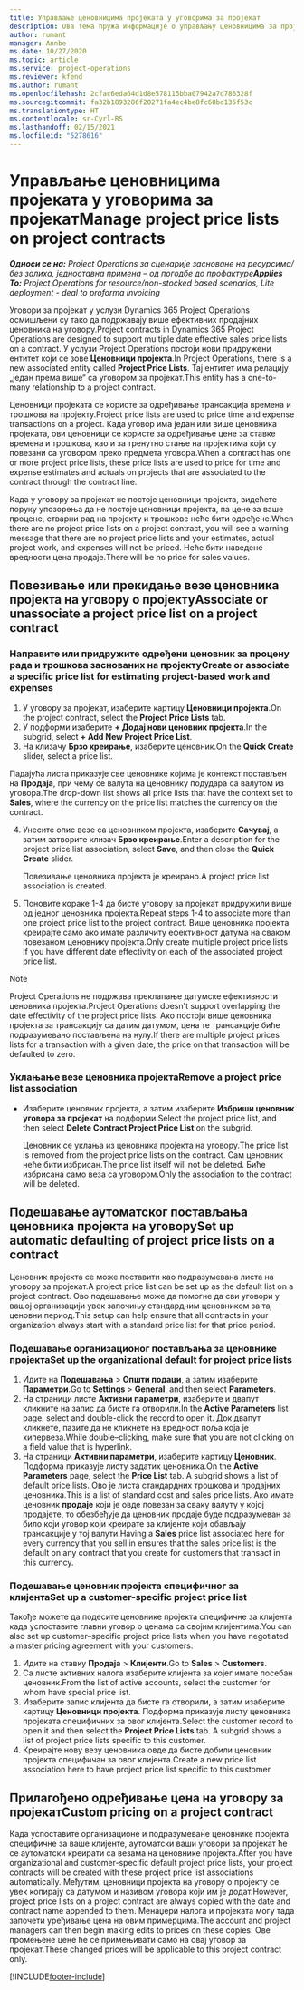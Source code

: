 ```yaml
---
title: Управљање ценовницима пројеката у уговорима за пројекат
description: Ова тема пружа информације о управљању ценовницима за пројекат на уговорима за пројекат.
author: rumant
manager: Annbe
ms.date: 10/27/2020
ms.topic: article
ms.service: project-operations
ms.reviewer: kfend
ms.author: rumant
ms.openlocfilehash: 2cfac6eda64d1d8e578115bba07942a7d786328f
ms.sourcegitcommit: fa32b1893286f20271fa4ec4be8fc68bd135f53c
ms.translationtype: HT
ms.contentlocale: sr-Cyrl-RS
ms.lasthandoff: 02/15/2021
ms.locfileid: "5278616"
---
```

# <a name="manage-project-price-lists-on-project-contracts"></a><span data-ttu-id="1f9aa-103">Управљање ценовницима пројеката у уговорима за пројекат</span><span class="sxs-lookup"><span data-stu-id="1f9aa-103">Manage project price lists on project contracts</span></span>

<span data-ttu-id="1f9aa-104">_**Односи се на:** Project Operations за сценарије засноване на ресурсима/без залиха, једноставна примена – од погодбе до профактуре_</span><span class="sxs-lookup"><span data-stu-id="1f9aa-104">_**Applies To:** Project Operations for resource/non-stocked based scenarios, Lite deployment - deal to proforma invoicing_</span></span>

<span data-ttu-id="1f9aa-105">Уговори за пројекат у услузи Dynamics 365 Project Operations осмишљени су тако да подржавају више ефективних продајних ценовника на уговору.</span><span class="sxs-lookup"><span data-stu-id="1f9aa-105">Project contracts in Dynamics 365 Project Operations are designed to support multiple date effective sales price lists on a contract.</span></span> <span data-ttu-id="1f9aa-106">У услузи Project Operations постоји нови придружени ентитет који се зове **Ценовници пројекта**.</span><span class="sxs-lookup"><span data-stu-id="1f9aa-106">In Project Operations, there is a new associated entity called **Project Price Lists**.</span></span> <span data-ttu-id="1f9aa-107">Тај ентитет има релацију „један према више“ са уговором за пројекат.</span><span class="sxs-lookup"><span data-stu-id="1f9aa-107">This entity has a one-to-many relationship to a project contract.</span></span>

<span data-ttu-id="1f9aa-108">Ценовници пројеката се користе за одређивање трансакција времена и трошкова на пројекту.</span><span class="sxs-lookup"><span data-stu-id="1f9aa-108">Project price lists are used to price time and expense transactions on a project.</span></span> <span data-ttu-id="1f9aa-109">Када уговор има један или више ценовника пројеката, ови ценовници се користе за одређивање цене за ставке времена и трошкова, као и за тренутно стање на пројектима који су повезани са уговором преко предмета уговора.</span><span class="sxs-lookup"><span data-stu-id="1f9aa-109">When a contract has one or more project price lists, these price lists are used to price for time and expense estimates and actuals on projects that are associated to the contract through the contract line.</span></span>

<span data-ttu-id="1f9aa-110">Када у уговору за пројекат не постоје ценовници пројекта, видећете поруку упозорења да не постоје ценовници пројекта, па цене за ваше процене, стварни рад на пројекту и трошкове неће бити одређене.</span><span class="sxs-lookup"><span data-stu-id="1f9aa-110">When there are no project price lists on a project contract, you will see a warning message that there are no project price lists and your estimates, actual project work, and expenses will not be priced.</span></span> <span data-ttu-id="1f9aa-111">Неће бити наведене вредности цена продаје.</span><span class="sxs-lookup"><span data-stu-id="1f9aa-111">There will be no price for sales values.</span></span>

## <a name="associate-or-unassociate-a-project-price-list-on-a-project-contract"></a><span data-ttu-id="1f9aa-112">Повезивање или прекидање везе ценовника пројекта на уговору о пројекту</span><span class="sxs-lookup"><span data-stu-id="1f9aa-112">Associate or unassociate a project price list on a project contract</span></span>

### <a name="create-or-associate-a-specific-price-list-for-estimating-project-based-work-and-expenses"></a><span data-ttu-id="1f9aa-113">Направите или придружите одређени ценовник за процену рада и трошкова заснованих на пројекту</span><span class="sxs-lookup"><span data-stu-id="1f9aa-113">Create or associate a specific price list for estimating project-based work and expenses</span></span>

1. <span data-ttu-id="1f9aa-114">У уговору за пројекат, изаберите картицу **Ценовници пројекта**.</span><span class="sxs-lookup"><span data-stu-id="1f9aa-114">On the project contract, select the **Project Price Lists** tab.</span></span>
2. <span data-ttu-id="1f9aa-115">У подформи изаберите **+ Додај нови ценовник пројекта**.</span><span class="sxs-lookup"><span data-stu-id="1f9aa-115">In the subgrid, select **+ Add New Project Price List**.</span></span>
3. <span data-ttu-id="1f9aa-116">На клизачу **Брзо креирање**, изаберите ценовник.</span><span class="sxs-lookup"><span data-stu-id="1f9aa-116">On the **Quick Create** slider, select a price list.</span></span> 

  <span data-ttu-id="1f9aa-117">Падајућа листа приказује све ценовнике којима је контекст постављен на **Продаја**, при чему се валута на ценовнику подудара са валутом из уговора.</span><span class="sxs-lookup"><span data-stu-id="1f9aa-117">The drop-down list shows all price lists that have the context set to **Sales**, where the currency on the price list matches the currency on the contract.</span></span>
  
4. <span data-ttu-id="1f9aa-118">Унесите опис везе са ценовником пројекта, изаберите **Сачувај**, а затим затворите клизач **Брзо креирање**.</span><span class="sxs-lookup"><span data-stu-id="1f9aa-118">Enter a description for the project price list association, select **Save**, and then close the **Quick Create** slider.</span></span>

   <span data-ttu-id="1f9aa-119">Повезивање ценовника пројекта је креирано.</span><span class="sxs-lookup"><span data-stu-id="1f9aa-119">A project price list association is created.</span></span>
   
5. <span data-ttu-id="1f9aa-120">Поновите кораке 1-4 да бисте уговору за пројекат придружили више од једног ценовника пројекта.</span><span class="sxs-lookup"><span data-stu-id="1f9aa-120">Repeat steps 1-4 to associate more than one project price list to the project contract.</span></span> <span data-ttu-id="1f9aa-121">Више ценовника пројекта креирајте само ако имате различиту ефективност датума на сваком повезаном ценовнику пројекта.</span><span class="sxs-lookup"><span data-stu-id="1f9aa-121">Only create multiple project price lists if you have different date effectivity on each of the associated project price list.</span></span>

> [!NOTE]
> <span data-ttu-id="1f9aa-122">Project Operations не подржава преклапање датумске ефективности ценовника пројекта.</span><span class="sxs-lookup"><span data-stu-id="1f9aa-122">Project Operations doesn't support overlapping the date effectivity of the project price lists.</span></span> <span data-ttu-id="1f9aa-123">Ако постоји више ценовника пројекта за трансакцију са датим датумом, цена те трансакције биће подразумевано постављена на нулу.</span><span class="sxs-lookup"><span data-stu-id="1f9aa-123">If there are multiple project prices lists for a transaction with a given date, the price on that transaction will be defaulted to zero.</span></span>

### <a name="remove-a-project-price-list-association"></a><span data-ttu-id="1f9aa-124">Уклањање везе ценовника пројекта</span><span class="sxs-lookup"><span data-stu-id="1f9aa-124">Remove a project price list association</span></span>

- <span data-ttu-id="1f9aa-125">Изаберите ценовник пројекта, а затим изаберите **Избриши ценовник уговора за пројекат** на подформи.</span><span class="sxs-lookup"><span data-stu-id="1f9aa-125">Select the project price list, and then select **Delete Contract Project Price List** on the subgrid.</span></span> 

  <span data-ttu-id="1f9aa-126">Ценовник се уклања из ценовника пројекта на уговору.</span><span class="sxs-lookup"><span data-stu-id="1f9aa-126">The price list is removed from the project price lists on the contract.</span></span> <span data-ttu-id="1f9aa-127">Сам ценовник неће бити избрисан.</span><span class="sxs-lookup"><span data-stu-id="1f9aa-127">The price list itself will not be deleted.</span></span> <span data-ttu-id="1f9aa-128">Биће избрисана само веза са уговором.</span><span class="sxs-lookup"><span data-stu-id="1f9aa-128">Only the association to the contract will be deleted.</span></span>

## <a name="set-up-automatic-defaulting-of-project-price-lists-on-a-contract"></a><span data-ttu-id="1f9aa-129">Подешавање аутоматског постављања ценовника пројекта на уговору</span><span class="sxs-lookup"><span data-stu-id="1f9aa-129">Set up automatic defaulting of project price lists on a contract</span></span>

<span data-ttu-id="1f9aa-130">Ценовник пројекта се може поставити као подразумевана листа на уговору за пројекат.</span><span class="sxs-lookup"><span data-stu-id="1f9aa-130">A project price list can be set up as the default list on a project contract.</span></span> <span data-ttu-id="1f9aa-131">Ово подешавање може да помогне да сви уговори у вашој организацији увек започињу стандардним ценовником за тај ценовни период.</span><span class="sxs-lookup"><span data-stu-id="1f9aa-131">This setup can help ensure that all contracts in your organization always start with a standard price list for that price period.</span></span>

### <a name="set-up-the-organizational-default-for-project-price-lists"></a><span data-ttu-id="1f9aa-132">Подешавање организационог постављања за ценовнике пројекта</span><span class="sxs-lookup"><span data-stu-id="1f9aa-132">Set up the organizational default for project price lists</span></span>

1. <span data-ttu-id="1f9aa-133">Идите на **Подешавања** > **Општи подаци**, а затим изаберите **Параметри**.</span><span class="sxs-lookup"><span data-stu-id="1f9aa-133">Go to **Settings** > **General**, and then select **Parameters**.</span></span>
2. <span data-ttu-id="1f9aa-134">На страници листе **Активни параметри**, изаберите и двапут кликните на запис да бисте га отворили.</span><span class="sxs-lookup"><span data-stu-id="1f9aa-134">In the **Active Parameters** list page, select and double-click the record to open it.</span></span> <span data-ttu-id="1f9aa-135">Док двапут кликнете, пазите да не кликнете на вредност поља која је хипервеза.</span><span class="sxs-lookup"><span data-stu-id="1f9aa-135">While double–clicking, make sure that you are not clicking on a field value that is hyperlink.</span></span> 
3. <span data-ttu-id="1f9aa-136">На страници **Активни параметри**, изаберите картицу **Ценовник**. Подформа приказује листу задатих ценовника.</span><span class="sxs-lookup"><span data-stu-id="1f9aa-136">On the **Active Parameters** page, select the **Price List** tab. A subgrid shows a list of default price lists.</span></span> <span data-ttu-id="1f9aa-137">Ово је листа стандардних трошкова и продајних ценовника.</span><span class="sxs-lookup"><span data-stu-id="1f9aa-137">This is a list of standard cost and sales price lists.</span></span> <span data-ttu-id="1f9aa-138">Ако имате ценовник **продаје** који је овде повезан за сваку валуту у којој продајете, то обезбеђује да ценовник продаје буде подразумеван за било који уговор који креирате за клијенте који обављају трансакције у тој валути.</span><span class="sxs-lookup"><span data-stu-id="1f9aa-138">Having a **Sales** price list associated here for every currency that you sell in ensures that the sales price list is the default on any contract that you create for customers that transact in this currency.</span></span>

### <a name="set-up-a-customer-specific-project-price-list"></a><span data-ttu-id="1f9aa-139">Подешавање ценовник пројекта специфичног за клијента</span><span class="sxs-lookup"><span data-stu-id="1f9aa-139">Set up a customer-specific project price list</span></span>

<span data-ttu-id="1f9aa-140">Такође можете да подесите ценовнике пројекта специфичне за клијента када успоставите главни уговор о ценама са својим клијентима.</span><span class="sxs-lookup"><span data-stu-id="1f9aa-140">You can also set up customer–specific project price lists when you have negotiated a master pricing agreement with your customers.</span></span>

1. <span data-ttu-id="1f9aa-141">Идите на ставку **Продаја** > **Клијенти**.</span><span class="sxs-lookup"><span data-stu-id="1f9aa-141">Go to **Sales** > **Customers**.</span></span>
2. <span data-ttu-id="1f9aa-142">Са листе активних налога изаберите клијента за којег имате посебан ценовник.</span><span class="sxs-lookup"><span data-stu-id="1f9aa-142">From the list of active accounts, select the customer for whom have special price list.</span></span>
3. <span data-ttu-id="1f9aa-143">Изаберите запис клијента да бисте га отворили, а затим изаберите картицу **Ценовници пројекта**. Подформа приказује листу ценовника пројеката специфичних за овог клијента.</span><span class="sxs-lookup"><span data-stu-id="1f9aa-143">Select the customer record to open it and then select the **Project Price Lists** tab. A subgrid shows a list of project price lists specific to this customer.</span></span> 
4. <span data-ttu-id="1f9aa-144">Креирајте нову везу ценовника овде да бисте добили ценовник пројекта специфичан за овог клијента.</span><span class="sxs-lookup"><span data-stu-id="1f9aa-144">Create a new price list association here to have project price list specific to this customer.</span></span>

## <a name="custom-pricing-on-a-project-contract"></a><span data-ttu-id="1f9aa-145">Прилагођено одређивање цена на уговору за пројекат</span><span class="sxs-lookup"><span data-stu-id="1f9aa-145">Custom pricing on a project contract</span></span>

<span data-ttu-id="1f9aa-146">Када успоставите организационе и подразумеване ценовнике пројекта специфичне за ваше клијенте, аутоматски ваши уговори за пројекат ће се аутоматски креирати са везама на ценовнике пројекта.</span><span class="sxs-lookup"><span data-stu-id="1f9aa-146">After you have organizational and customer-specific default project price lists, your project contracts will be created with these project price list associations automatically.</span></span> <span data-ttu-id="1f9aa-147">Међутим, ценовници пројекта на уговору о пројекту се увек копирају са датумом и називом уговора који им је додат.</span><span class="sxs-lookup"><span data-stu-id="1f9aa-147">However, project price lists on a project contract are always copied with the date and contract name appended to them.</span></span> <span data-ttu-id="1f9aa-148">Менаџери налога и пројеката могу тада започети уређивање цена на овим примерцима.</span><span class="sxs-lookup"><span data-stu-id="1f9aa-148">The account and project managers can then begin making edits to prices on these copies.</span></span> <span data-ttu-id="1f9aa-149">Ове промењене цене ће се примењивати само на овај уговор за пројекат.</span><span class="sxs-lookup"><span data-stu-id="1f9aa-149">These changed prices will be applicable to this project contract only.</span></span>


[!INCLUDE[footer-include](../includes/footer-banner.md)]